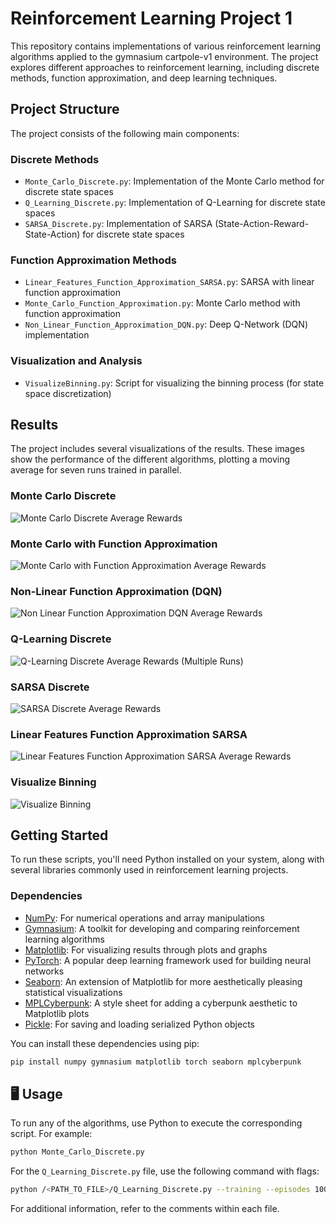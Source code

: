 #  Reinforcement Learning Project 1


This repository contains implementations of various reinforcement learning algorithms applied to the gymnasium cartpole-v1 environment. The project explores different approaches to reinforcement learning, including discrete methods, function approximation, and deep learning techniques.

##  Project Structure

The project consists of the following main components:

###  Discrete Methods

- `Monte_Carlo_Discrete.py`: Implementation of the Monte Carlo method for discrete state spaces
- `Q_Learning_Discrete.py`: Implementation of Q-Learning for discrete state spaces
- `SARSA_Discrete.py`: Implementation of SARSA (State-Action-Reward-State-Action) for discrete state spaces

###  Function Approximation Methods

- `Linear_Features_Function_Approximation_SARSA.py`: SARSA with linear function approximation
- `Monte_Carlo_Function_Approximation.py`: Monte Carlo method with function approximation
- `Non_Linear_Function_Approximation_DQN.py`: Deep Q-Network (DQN) implementation

###  Visualization and Analysis

- `VisualizeBinning.py`: Script for visualizing the binning process (for state space discretization)

##  Results

The project includes several visualizations of the results. These images show the performance of the different algorithms, plotting a moving average for seven runs trained in parallel.

### Monte Carlo Discrete
![Monte Carlo Discrete Average Rewards](Monte_Carlo_Discrete_Average_Rewards.png)

### Monte Carlo with Function Approximation
![Monte Carlo with Function Approximation Average Rewards](Monte_Carlo_with_Function_Approximation_Average_Rewards_.png)

### Non-Linear Function Approximation (DQN)
![Non Linear Function Approximation DQN Average Rewards](Non_Linear_Function_Approximation_DQN_Average_Rewards.png)

### Q-Learning Discrete
![Q-Learning Discrete Average Rewards (Multiple Runs)](Q_Learning_Discrete_Average_Rewards_Multiple_Runs.png)

### SARSA Discrete
![SARSA Discrete Average Rewards](SARSA_Discrete_Average_Rewards.png)

### Linear Features Function Approximation SARSA
![Linear Features Function Approximation SARSA Average Rewards](Linear_Features_Function_Approximation_SARSA_Average_Rewards.png)

### Visualize Binning
![Visualize Binning](Visualize_Binning.png)

##  Getting Started

To run these scripts, you'll need Python installed on your system, along with several libraries commonly used in reinforcement learning projects.

###  Dependencies

- [NumPy](https://numpy.org/): For numerical operations and array manipulations
- [Gymnasium](https://gymnasium.farama.org/): A toolkit for developing and comparing reinforcement learning algorithms
- [Matplotlib](https://matplotlib.org/): For visualizing results through plots and graphs
- [PyTorch](https://pytorch.org/): A popular deep learning framework used for building neural networks
- [Seaborn](https://seaborn.pydata.org/): An extension of Matplotlib for more aesthetically pleasing statistical visualizations
- [MPLCyberpunk](https://github.com/dhaitz/mplcyberpunk): A style sheet for adding a cyberpunk aesthetic to Matplotlib plots
- [Pickle](https://docs.python.org/3/library/pickle.html): For saving and loading serialized Python objects

You can install these dependencies using pip:

```bash
pip install numpy gymnasium matplotlib torch seaborn mplcyberpunk
```

## 🖥 Usage

To run any of the algorithms, use Python to execute the corresponding script. For example:

```bash
python Monte_Carlo_Discrete.py
```

For the `Q_Learning_Discrete.py` file, use the following command with flags:

```bash
python /<PATH_TO_FILE>/Q_Learning_Discrete.py --training --episodes 100000 --density_strength .4 --plot --runs 7
```

For additional information, refer to the comments within each file.

